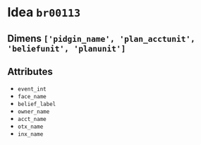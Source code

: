 # Idea `br00113`

## Dimens `['pidgin_name', 'plan_acctunit', 'beliefunit', 'planunit']`

## Attributes
- `event_int`
- `face_name`
- `belief_label`
- `owner_name`
- `acct_name`
- `otx_name`
- `inx_name`
